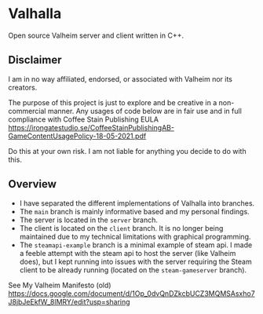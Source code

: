 # Valhalla
Open source Valheim server and client written in C++.

## Disclaimer
I am in no way affiliated, endorsed, or associated with Valheim nor its creators.

The purpose of this project is just to explore and be creative in a non-commercial manner. Any usages of code below are in fair use and in full compliance with Coffee Stain Publishing EULA https://irongatestudio.se/CoffeeStainPublishingAB-GameContentUsagePolicy-18-05-2021.pdf

Do this at your own risk. I am not liable for anything you decide to do with this.

## Overview
 - I have separated the different implementations of Valhalla into branches. 
 - The `main` branch is mainly informative based and my personal findings. 
 - The server is located in the `server` branch. 
 - The client is located on the `client` branch. It is no longer being maintained due to my technical limitations with graphical programming.
 - The `steamapi-example` branch is a minimal example of steam api. I made a feeble attempt with the steam api to host the server (like Valheim does), but I kept running into issues with the server requiring the Steam client to be already running (located on the `steam-gameserver` branch).

See My Valheim Manifesto (old)
https://docs.google.com/document/d/1Op_0dvQnDZkcbUCZ3MQMSAsxho7J8jbJeEkfW_8lMRY/edit?usp=sharing
